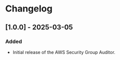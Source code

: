 # Changelog

## [1.0.0] - 2025-03-05
### Added
- Initial release of the AWS Security Group Auditor.
